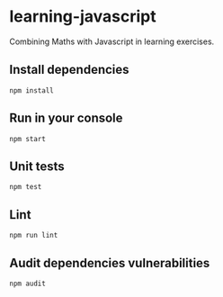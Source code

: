 # learning-javascript

Combining Maths with Javascript in learning exercises.

## Install dependencies

`npm install`

## Run in your console

`npm start`

## Unit tests

`npm test`

## Lint

`npm run lint`

## Audit dependencies vulnerabilities

`npm audit`

